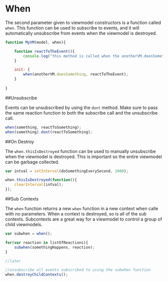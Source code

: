 <div class="page-header">
  <h1>When</h1>
</div>

The second parameter given to viewmodel constructors is a function called `when`. This function can be used to subscribe to events, and it will automatically unsubscribe from events when the viewmodel is destroyed. 

```js
function MyVM(model, when){

    function reactToTheEvent(){
        console.log("this method is called when the anotherVM.doesSomething event is triggered");
    }

    init: {
        when(anotherVM.doesSomething, reactToTheEvent);
    }
    
}
```

##Unsubscribe

Events can be unsubscribed by using the `dont` method. Make sure to pass the same reaction function to both the subscribe call and the unsubscribe call.

```js
when(something, reactToSomething);
when(something).dont(reactToSomething);
```

##On Destroy

The `when.thisIsDestroyed` function can be used to manually unsubscribe when the viewmodel is destroyed. This is important so the entire viewmodel can be garbage collected.

```js
var intval = setInterval(doSomethingEverySecond, 1000);

when.thisIsDestroyed(function(){
    clearInterval(intval);
});
```


##Sub Contexts

The `when` function returns a new `when` function in a new context when calle with no parameters. When a context is destroyed, so is all of the sub contexts. Subcontexts are a great way for a viewmodel to control a group of child viewmodels.

```js
var subwhen = when();

for(var reaction in listOfReactions){
    subwhen(somethingHappens, reaction);
}

//later

//unsubscribe all events subscribed to using the subwhen function
when.destroyChildContexts();



```
